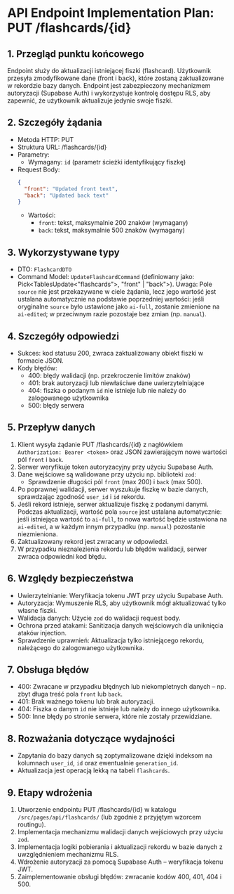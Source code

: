 # API Endpoint Implementation Plan: PUT /flashcards/{id}

## 1. Przegląd punktu końcowego

Endpoint służy do aktualizacji istniejącej fiszki (flashcard). Użytkownik przesyła zmodyfikowane dane (front i back), które zostaną zaktualizowane w rekordzie bazy danych. Endpoint jest zabezpieczony mechanizmem autoryzacji (Supabase Auth) i wykorzystuje kontrolę dostępu RLS, aby zapewnić, że użytkownik aktualizuje jedynie swoje fiszki.

## 2. Szczegóły żądania

- Metoda HTTP: PUT
- Struktura URL: /flashcards/{id}
- Parametry:
  - Wymagany: `id` (parametr ścieżki identyfikujący fiszkę)
- Request Body:
  ```json
  {
    "front": "Updated front text",
    "back": "Updated back text"
  }
  ```
  - Wartości:
    - `front`: tekst, maksymalnie 200 znaków (wymagany)
    - `back`: tekst, maksymalnie 500 znaków (wymagany)

## 3. Wykorzystywane typy

- DTO: `FlashcardDTO`
- Command Model: `UpdateFlashcardCommand` (definiowany jako: Pick<TablesUpdate<"flashcards">, "front" | "back">). Uwaga: Pole `source` nie jest przekazywane w ciele żądania, lecz jego wartość jest ustalana automatycznie na podstawie poprzedniej wartości: jeśli oryginalne `source` było ustawione jako `ai-full`, zostanie zmienione na `ai-edited`; w przeciwnym razie pozostaje bez zmian (np. `manual`).

## 4. Szczegóły odpowiedzi

- Sukces: kod statusu 200, zwraca zaktualizowany obiekt fiszki w formacie JSON.
- Kody błędów:
  - 400: błędy walidacji (np. przekroczenie limitów znaków)
  - 401: brak autoryzacji lub niewłaściwe dane uwierzytelniające
  - 404: fiszka o podanym `id` nie istnieje lub nie należy do zalogowanego użytkownika
  - 500: błędy serwera

## 5. Przepływ danych

1. Klient wysyła żądanie PUT /flashcards/{id} z nagłówkiem `Authorization: Bearer <token>` oraz JSON zawierającym nowe wartości pól `front` i `back`.
2. Serwer weryfikuje token autoryzacyjny przy użyciu Supabase Auth.
3. Dane wejściowe są walidowane przy użyciu np. biblioteki `zod`:
   - Sprawdzenie długości pól `front` (max 200) i `back` (max 500).
4. Po poprawnej walidacji, serwer wyszukuje fiszkę w bazie danych, sprawdzając zgodność `user_id` i `id` rekordu.
5. Jeśli rekord istnieje, serwer aktualizuje fiszkę z podanymi danymi. Podczas aktualizacji, wartość pola `source` jest ustalana automatycznie: jeśli istniejąca wartość to `ai-full`, to nowa wartość będzie ustawiona na `ai-edited`, a w każdym innym przypadku (np. `manual`) pozostanie niezmieniona.
6. Zaktualizowany rekord jest zwracany w odpowiedzi.
7. W przypadku nieznalezienia rekordu lub błędów walidacji, serwer zwraca odpowiedni kod błędu.

## 6. Względy bezpieczeństwa

- Uwierzytelnianie: Weryfikacja tokenu JWT przy użyciu Supabase Auth.
- Autoryzacja: Wymuszenie RLS, aby użytkownik mógł aktualizować tylko własne fiszki.
- Walidacja danych: Użycie `zod` do walidacji request body.
- Ochrona przed atakami: Sanitizacja danych wejściowych dla uniknięcia ataków injection.
- Sprawdzenie uprawnień: Aktualizacja tylko istniejącego rekordu, należącego do zalogowanego użytkownika.

## 7. Obsługa błędów

- 400: Zwracane w przypadku błędnych lub niekompletnych danych – np. zbyt długa treść pola `front` lub `back`.
- 401: Brak ważnego tokenu lub brak autoryzacji.
- 404: Fiszka o danym `id` nie istnieje lub należy do innego użytkownika.
- 500: Inne błędy po stronie serwera, które nie zostały przewidziane.

## 8. Rozważania dotyczące wydajności

- Zapytania do bazy danych są zoptymalizowane dzięki indeksom na kolumnach `user_id`, `id` oraz ewentualnie `generation_id`.
- Aktualizacja jest operacją lekką na tabeli `flashcards`.

## 9. Etapy wdrożenia

1. Utworzenie endpointu PUT /flashcards/{id} w katalogu `/src/pages/api/flashcards/` (lub zgodnie z przyjętym wzorcem routingu).
2. Implementacja mechanizmu walidacji danych wejściowych przy użyciu `zod`.
3. Implementacja logiki pobierania i aktualizacji rekordu w bazie danych z uwzględnieniem mechanizmu RLS.
4. Wdrożenie autoryzacji za pomocą Supabase Auth – weryfikacja tokenu JWT.
5. Zaimplementowanie obsługi błędów: zwracanie kodów 400, 401, 404 i 500.
